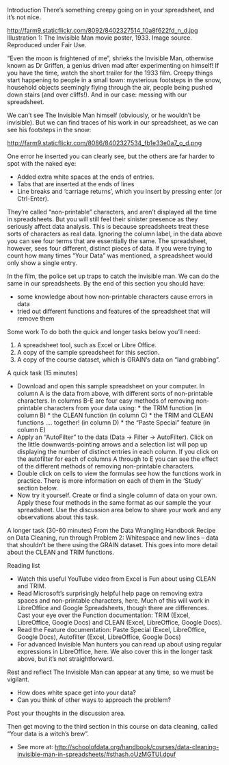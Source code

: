 Introduction
There’s something creepy going on in your spreadsheet, and it’s not nice.

http://farm9.staticflickr.com/8092/8402327514_10a8f622fd_n_d.jpg
Illustration 1: The Invisible Man movie poster, 1933. Image source. Reproduced under Fair Use.

“Even the moon is frightened of me”, shrieks the Invisible Man, otherwise known as Dr Griffen, a genius driven mad after experimenting on himself! If you have the time, watch the short trailer for the 1933 film. Creepy things start happening to people in a small town: mysterious footsteps in the snow, household objects seemingly flying through the air, people being pushed down stairs (and over cliffs!). And in our case: messing with our spreadsheet.

We can’t see The Invisible Man himself (obviously, or he wouldn’t be invisible). But we can find traces of his work in our spreadsheet, as we can see his footsteps in the snow:

http://farm9.staticflickr.com/8086/8402327534_fb1e33e0a7_o_d.png

One error he inserted you can clearly see, but the others are far harder to spot with the naked eye:

- Added extra white spaces at the ends of entries.
- Tabs that are inserted at the ends of lines
- Line breaks and ‘carriage returns’, which you insert by pressing enter (or Ctrl-Enter).

They’re called “non-printable” characters, and aren’t displayed all the time in spreadsheets. But you will still feel their sinister presence as they seriously affect data analysis. This is because spreadsheets treat these sorts of characters as real data. Ignoring the column label, in the data above you can see four terms that are essentially the same. The spreadsheet, however, sees four different, distinct pieces of data. If you were trying to count how many times “Your Data” was mentioned, a spreadsheet would only show a single entry.

In the film, the police set up traps to catch the invisible man. We can do the same in our spreadsheets. By the end of this section you should have:

- some knowledge about how non-printable characters cause errors in data
- tried out different functions and features of the spreadsheet that will remove them

Some work
To do both the quick and longer tasks below you’ll need:

1. A spreadsheet tool, such as Excel or Libre Office.
2. A copy of the sample spreadsheet for this section.
3. A copy of the course dataset, which is GRAIN’s data on “land grabbing”.

A quick task (15 minutes)
- Download and open this sample spreadsheet on your computer. In column A is the data from above, with different sorts of non-printable characters. In columns B-E are four easy methods of removing non-printable characters from your data using: * the TRIM function (in column B) * the CLEAN function (in column C) * the TRIM and CLEAN functions …. together! (in column D) * the “Paste Special” feature (in column E)
- Apply an “AutoFilter” to the data (Data → Filter → AutoFilter). Click on the little downwards-pointing arrows and a selection list will pop up displaying the number of distinct entries in each column. If you click on the autofilter for each of columns A through to E you can see the effect of the different methods of removing non-printable characters.
- Double click on cells to view the formulas see how the functions work in practice. There is more information on each of them in the ‘Study’ section below.
- Now try it yourself. Create or find a single column of data on your own. Apply these four methods in the same format as our sample the your spreadsheet.
Use the discussion area below to share your work and any observations about this task.

A longer task (30-60 minutes)
From the Data Wrangling Handbook Recipe on Data Cleaning, run through Problem 2: Whitespace and new lines – data that shouldn’t be there using the GRAIN dataset. This goes into more detail about the CLEAN and TRIM functions.

Reading list
- Watch this useful YouTube video from Excel is Fun about using CLEAN and TRIM.
- Read Microsoft’s surprisingly helpful help page on removing extra spaces and non-printable characters, here. Much of this will work in LibreOffice and Google Spreadsheets, though there are differences. Cast your eye over the Function documentation: TRIM (Excel, LibreOffice, Google Docs) and CLEAN (Excel, LibreOffice, Google Docs).
- Read the Feature documentation: Paste Special (Excel, LibreOffice, Google Docs), Autofilter (Excel, LibreOffice, Google Docs)
- For advanced Invisible Man hunters you can read up about using regular expressions in LibreOffice, here. We also cover this in the longer task above, but it’s not straightforward.

Rest and reflect
The Invisible Man can appear at any time, so we must be vigilant.

- How does white space get into your data?
- Can you think of other ways to approach the problem?

Post your thoughts in the discussion area.

Then get moving to the third section in this course on data cleaning, called “Your data is a witch’s brew”.

- See more at: http://schoolofdata.org/handbook/courses/data-cleaning-invisible-man-in-spreadsheets/#sthash.oUzMGTUl.dpuf
